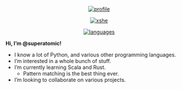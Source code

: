 <div align=center>

[![profile](https://github-readme-stats.vercel.app/api?username=superatomic&theme=jolly&border_radius=18&hide=stars&show_icons=true&count_private=true)](https://github.com/superatomic)

[![xshe](https://github-readme-stats.vercel.app/api/pin?username=superatomic&show_icons=true&count_private=true&theme=jolly&border_radius=18&repo=xshe&show_owner=true)](https://github.com/superatomic/xshe)

[![languages](https://github-readme-stats.vercel.app/api/top-langs?username=superatomic&show_icons=true&count_private=true&theme=jolly&border_radius=18&layout=compact)](https://github.com/superatomic)

</div>

**Hi, I’m @superatomic!**
- I know a lot of Python, and various other programming languages.
- I’m interested in a whole bunch of stuff.
- I’m currently learning Scala and Rust.
  - Pattern matching is the best thing ever.
- I’m looking to collaborate on various projects.

